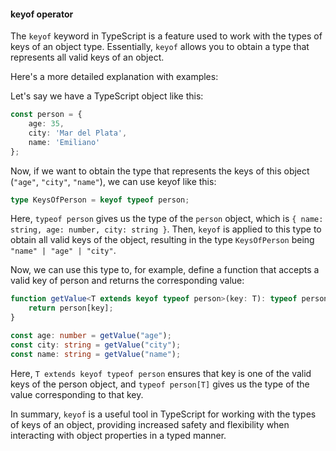 #### keyof operator

The ```keyof``` keyword in TypeScript is a feature used to work with the types of keys of an object type. Essentially, ```keyof``` allows you to obtain a type that represents all valid keys of an object.

Here's a more detailed explanation with examples:

Let's say we have a TypeScript object like this:

```typescript
const person = {
	age: 35,
	city: 'Mar del Plata',
	name: 'Emiliano'
};
```

Now, if we want to obtain the type that represents the keys of this object (```"age"```, ```"city"```, ```"name"```), we can use keyof like this:

```typescript
type KeysOfPerson = keyof typeof person;
```

Here, ```typeof person``` gives us the type of the ```person``` object, which is ```{ name: string, age: number, city: string }```. Then, ```keyof``` is applied to this type to obtain all valid keys of the object, resulting in the type ```KeysOfPerson``` being ```"name" | "age" | "city"```.

Now, we can use this type to, for example, define a function that accepts a valid key of person and returns the corresponding value:

```typescript
function getValue<T extends keyof typeof person>(key: T): typeof person[T] {
	return person[key];
}

const age: number = getValue("age");
const city: string = getValue("city");
const name: string = getValue("name");
```

Here, ```T extends keyof typeof person``` ensures that key is one of the valid keys of the person object, and ```typeof person[T]``` gives us the type of the value corresponding to that key.

In summary, ```keyof``` is a useful tool in TypeScript for working with the types of keys of an object, providing increased safety and flexibility when interacting with object properties in a typed manner.